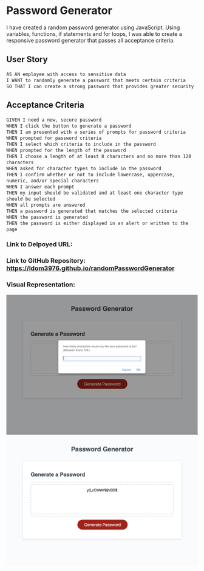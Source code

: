 # Password Generator
I have created a random password generator using JavaScript. Using variables, functions, if statements and for loops, I was able to create a responsive password generator that passes all acceptance criteria.

## User Story

```
AS AN employee with access to sensitive data
I WANT to randomly generate a password that meets certain criteria
SO THAT I can create a strong password that provides greater security
```

## Acceptance Criteria

```
GIVEN I need a new, secure password
WHEN I click the button to generate a password
THEN I am presented with a series of prompts for password criteria
WHEN prompted for password criteria
THEN I select which criteria to include in the password
WHEN prompted for the length of the password
THEN I choose a length of at least 8 characters and no more than 128 characters
WHEN asked for character types to include in the password
THEN I confirm whether or not to include lowercase, uppercase, numeric, and/or special characters
WHEN I answer each prompt
THEN my input should be validated and at least one character type should be selected
WHEN all prompts are answered
THEN a password is generated that matches the selected criteria
WHEN the password is generated
THEN the password is either displayed in an alert or written to the page
```

### Link to Delpoyed URL: 
### Link to GitHub Repository: https://ldom3976.github.io/randomPasswordGenerator

### Visual Representation: 
![Alt text](assets/Screen%20Shot%202022-12-09%20at%209.54.02%20AM.png)
![Alt text](assets/Screen%20Shot%202022-12-09%20at%2010.10.30%20AM.png)

